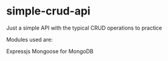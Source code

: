 # simple-crud-api

Just a simple API with the typical CRUD operations to practice

Modules used are:

Expressjs
Mongoose for MongoDB

